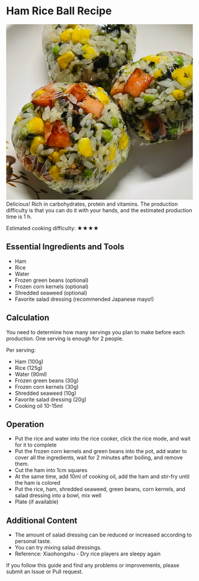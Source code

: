# Ham Rice Ball Recipe

![Ham Rice Ball](./饭团.png)
Delicious! Rich in carbohydrates, protein and vitamins. The production difficulty is that you can do it with your hands, and the estimated production time is 1 h.

Estimated cooking difficulty: ★★★★

## Essential Ingredients and Tools

- Ham
- Rice
- Water
- Frozen green beans (optional)
- Frozen corn kernels (optional)
- Shredded seaweed (optional)
- Favorite salad dressing (recommended Japanese mayo!)

## Calculation

You need to determine how many servings you plan to make before each production. One serving is enough for 2 people.

Per serving:

- Ham (100g)
- Rice (125g)
- Water (90ml)
- Frozen green beans (30g)
- Frozen corn kernels (30g)
- Shredded seaweed (10g)
- Favorite salad dressing (20g)
- Cooking oil 10-15ml

## Operation

- Put the rice and water into the rice cooker, click the rice mode, and wait for it to complete
- Put the frozen corn kernels and green beans into the pot, add water to cover all the ingredients, wait for 2 minutes after boiling, and remove them.
- Cut the ham into 1cm squares
- At the same time, add 10ml of cooking oil, add the ham and stir-fry until the ham is colored
- Put the rice, ham, shredded seaweed, green beans, corn kernels, and salad dressing into a bowl, mix well
- Plate (if available)

## Additional Content

- The amount of salad dressing can be reduced or increased according to personal taste.
- You can try mixing salad dressings.
- Reference: Xiaohongshu - Dry rice players are sleepy again

If you follow this guide and find any problems or improvements, please submit an Issue or Pull request.
